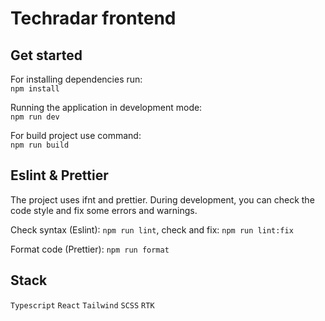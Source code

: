 # Techradar frontend

## Get started

For installing dependencies run:  
 `npm install`

Running the application in development mode:  
 `npm run dev`

For build project use command:  
 `npm run build`

## Eslint & Prettier

The project uses ifnt and prettier. During development, you can check the code style and fix some errors and warnings.

Check syntax (Eslint): `npm run lint`, check and fix: `npm run lint:fix`

Format code (Prettier): `npm run format`

## Stack

`Typescript` `React` `Tailwind` `SCSS` `RTK`
